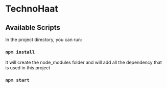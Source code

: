 # TechnoHaat


## Available Scripts

In the project directory, you can run:

### `npm install`

It will create the node_modules folder and will add all the dependency that is used in this project

### `npm start`